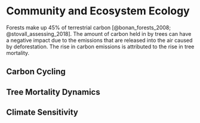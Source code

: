 # Community and Ecosystem Ecology

Forests make up 45% of terrestrial carbon [@bonan_forests_2008; @stovall_assessing_2018]. The amount of carbon held in by trees can have a negative impact due to the emissions that are released into the air caused by deforestation. The rise in carbon emissions is attributed to the rise in tree mortality.

## Carbon Cycling

## Tree Mortality Dynamics

## Climate Sensitivity
